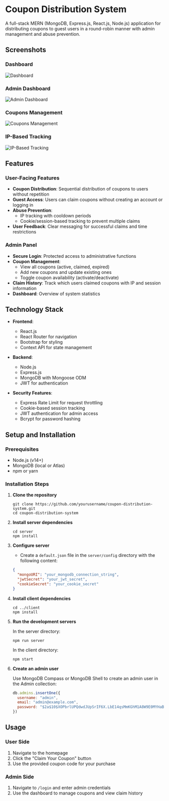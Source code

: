 # Coupon Distribution System

A full-stack MERN (MongoDB, Express.js, React.js, Node.js) application for distributing coupons to guest users in a round-robin manner with admin management and abuse prevention.

## Screenshots

### Dashboard
![Dashboard](client/public/Dashboard.png)

### Admin Dashboard
![Admin Dashboard](client/public/Admin.png)

### Coupons Management
![Coupons Management](client/public/Coupons.png)

### IP-Based Tracking
![IP-Based Tracking](client/public/IP.png)

## Features

### User-Facing Features
- **Coupon Distribution**: Sequential distribution of coupons to users without repetition
- **Guest Access**: Users can claim coupons without creating an account or logging in
- **Abuse Prevention**:
  - IP tracking with cooldown periods
  - Cookie/session-based tracking to prevent multiple claims
- **User Feedback**: Clear messaging for successful claims and time restrictions

### Admin Panel
- **Secure Login**: Protected access to administrative functions
- **Coupon Management**:
  - View all coupons (active, claimed, expired)
  - Add new coupons and update existing ones
  - Toggle coupon availability (activate/deactivate)
- **Claim History**: Track which users claimed coupons with IP and session information
- **Dashboard**: Overview of system statistics

## Technology Stack

- **Frontend**:
  - React.js
  - React Router for navigation
  - Bootstrap for styling
  - Context API for state management

- **Backend**:
  - Node.js
  - Express.js
  - MongoDB with Mongoose ODM
  - JWT for authentication

- **Security Features**:
  - Express Rate Limit for request throttling
  - Cookie-based session tracking
  - JWT authentication for admin access
  - Bcrypt for password hashing

## Setup and Installation

### Prerequisites
- Node.js (v14+)
- MongoDB (local or Atlas)
- npm or yarn

### Installation Steps

1. **Clone the repository**
   ```
   git clone https://github.com/yourusername/coupon-distribution-system.git
   cd coupon-distribution-system
   ```

2. **Install server dependencies**
   ```
   cd server
   npm install
   ```

3. **Configure server**
   - Create a `default.json` file in the `server/config` directory with the following content:
   ```json
   {
     "mongoURI": "your_mongodb_connection_string",
     "jwtSecret": "your_jwt_secret",
     "cookieSecret": "your_cookie_secret"
   }
   ```

4. **Install client dependencies**
   ```
   cd ../client
   npm install
   ```

5. **Run the development servers**
   
   In the server directory:
   ```
   npm run server
   ```
   
   In the client directory:
   ```
   npm start
   ```

6. **Create an admin user**
   
   Use MongoDB Compass or MongoDB Shell to create an admin user in the Admin collection:
   ```javascript
   db.admins.insertOne({
     username: "admin",
     email: "admin@example.com",
     password: "$2a$10$XOPbrlUPQdwdJUpSrIF6X.LbE14qsMmKGhM1A8W9E0MYHaBBRSbil" // password: "password123"
   })
   ```

## Usage

### User Side
1. Navigate to the homepage
2. Click the "Claim Your Coupon" button
3. Use the provided coupon code for your purchase

### Admin Side
1. Navigate to `/login` and enter admin credentials
2. Use the dashboard to manage coupons and view claim history

